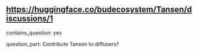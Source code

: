 ## https://huggingface.co/budecosystem/Tansen/discussions/1

contains_question: yes

question_part: Contribute Tansen to diffusers?